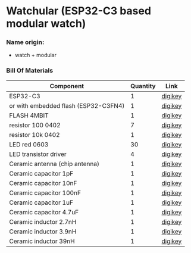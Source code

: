 # Watchular (ESP32-C3 based modular watch)

### Name origin:
* watch + modular

### Bill Of Materials
|Component  |Quantity |Link   |
|-----      |-----    |-----  |
|ESP32-C3   |1        |[digikey](https://www.digikey.se/en/products/detail/espressif-systems/ESP32-C3/14115579) |
|or with embedded flash (ESP32-C3FN4)   |1        |[digikey](https://www.digikey.se/en/products/detail/espressif-systems/ESP32-C3FN4/14115581) |
|FLASH 4MBIT   |1        |[digikey](https://www.digikey.se/en/products/detail/winbond-electronics/W25Q16JVSSIM/12143335) |
|resistor 100 0402   |7        |[digikey](https://www.digikey.se/en/products/detail/yageo/RC0402FR-07100RP/4935263) |
|resistor 10k 0402   |1        |[digikey](https://www.digikey.se/en/products/detail/yageo/RC0402FR-0710KP/4935264) |
|LED red 0603|30        |[digikey](https://www.digikey.se/en/products/detail/osram-opto-semiconductors-inc/LS-Q976-NR-1/1227986) |
|LED transistor driver |4        |[digikey](https://www.digikey.se/en/products/detail/micro-commercial-co/MMBT5550-TP/10054662) |
|Ceramic antenna (chip antenna)|1        |[digikey](https://www.digikey.se/en/products/detail/johanson-technology-inc/2450AT18A100E/1560676) |
|Ceramic capacitor 1pF |1        |[digikey](https://www.digikey.se/en/products/detail/johanson-technology-inc/500R07S1R0BV4T/1561521?s=N4IgTCBcDaIKwAYECUEHYDKBGVAhAagCwAqIAugL5A) |
|Ceramic capacitor 10nF |1        |[digikey](https://www.digikey.se/en/products/detail/tdk-corporation/CGA2B2X5R1E103M050BA/3949410) |
|Ceramic capacitor 100nF |1        |[digikey](https://www.digikey.se/en/products/detail/tdk-corporation/CGA2B1X7R1C104M050BC/3949478) |
|Ceramic capacitor 1uF |1        |[digikey](https://www.digikey.se/en/products/detail/kyocera-avx/04023D105KAT2A/13557232) |
|Ceramic capacitor 4.7uF |1        |[digikey](https://www.digikey.se/en/products/detail/yageo/CC0402KRX5R5BB475/7164360) |
|Ceramic inductor 2.7nH |1        |[digikey](https://www.digikey.se/en/products/detail/johanson-technology-inc/L-07C2N7SV6T/1830166?s=N4IgTCBcDaIDIFoAMB2AwmAcigygNQDYAVEAXQF8g) |
|Ceramic inductor 3.9nH |1        |[digikey](https://www.digikey.se/en/products/detail/johanson-technology-inc/L-07C3N9SV6T/1915227) |
|Ceramic inductor 39nH |1        |[digikey](https://www.digikey.se/en/products/detail/johanson-technology-inc/L-07C39NJV6T/1915226) |
